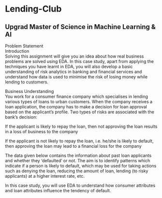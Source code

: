 # Lending-Club
## Upgrad Master of Science in Machine Learning & AI

Problem Statement  
Introduction  
Solving this assignment will give you an idea about how real business problems are solved using EDA. In this case study, apart from applying the techniques you have learnt in EDA, you will also develop a basic understanding of risk analytics in banking and financial services and understand how data is used to minimise the risk of losing money while lending to customers.  

  

Business Understanding  
You work for a consumer finance company which specialises in lending various types of loans to urban customers. When the company receives a loan application, the company has to make a decision for loan approval based on the applicant’s profile. Two types of risks are associated with the bank’s decision:  

If the applicant is likely to repay the loan, then not approving the loan results in a loss of business to the company  

If the applicant is not likely to repay the loan, i.e. he/she is likely to default, then approving the loan may lead to a financial loss for the company  

 

The data given below contains the information about past loan applicants and whether they ‘defaulted’ or not. The aim is to identify patterns which indicate if a person is likely to default, which may be used for taking actions such as denying the loan, reducing the amount of loan, lending (to risky applicants) at a higher interest rate, etc.  

 

In this case study, you will use EDA to understand how consumer attributes and loan attributes influence the tendency of default.  

